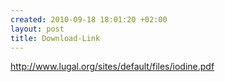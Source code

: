 ```yaml
--- 
created: 2010-09-18 18:01:20 +02:00
layout: post
title: Download-Link
---
```

http://www.lugal.org/sites/default/files/iodine.pdf
